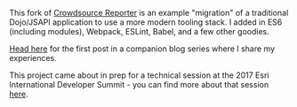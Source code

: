 
This fork of [Crowdsource Reporter](https://github.com/Esri/crowdsource-reporter) is an example "migration" of a traditional Dojo/JSAPI application to use a more modern tooling stack. I added in ES6 (including modules), Webpack, ESLint, Babel, and a few other goodies.

[Head here](https://geonet.esri.com/people/jpeterson-esristaff/blog/2017/03/07/how-to-tame-your-web-app-the-plan) for the first post in a companion blog series where I share my experiences.

This project came about in prep for a technical session at the 2017 Esri International Developer Summit - you can find more about that session [here](https://github.com/jpeterson/devsummit-2017-modern-tools/blob/master/README.md).
